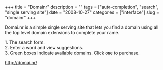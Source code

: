 +++
title = "Domainr"
description = ""
tags = ["auto-completion", "search", "single serving site"]
date = "2008-10-27"
categories = ["interface"]
slug = "domainr"
+++


<p>Domai.nr is a simple single serving site that lets you find a domain using all the top level domain extensions to complete your name.</p>
<div id="screens-full" class="clear"><div class="caption">1. The search form.</div><div class="fullimg clear"><a href="//media.konigi.com/interface/domainr-1.png" class="group" rel="group" title="1. The search form."><img src="//media.konigi.com/interface/domainr-1.png" alt="" class="img-responsive"></a></div></div><div id="screens-full" class="clear"><div class="caption">2. Enter a word and view suggestions.</div><div class="fullimg clear"><a href="//media.konigi.com/interface/domainr-2.png" class="group" rel="group" title="2. Enter a word and view suggestions."><img src="//media.konigi.com/interface/domainr-2.png" alt="" class="img-responsive"></a></div></div><div id="screens-full" class="clear"><div class="caption">3. Green boxes indicate available domains. Click one to purchase.</div><div class="fullimg clear"><a href="//media.konigi.com/interface/domainr-3.png" class="group" rel="group" title="3. Green boxes indicate available domains. Click one to purchase."><img src="//media.konigi.com/interface/domainr-3.png" alt="" class="img-responsive"></a></div></div>        
<p><a href="http://domai.nr/">http://domai.nr/</a></p>

